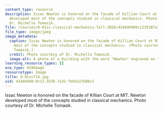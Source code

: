 ```yaml
---
content_type: resource
description: Issac Newton is honored on the facade of Killian Court at MIT. Newton
  developed most of the concepts studied in classical mechanics. Photo courtesy of
  Dr. Michelle Tomasik.
file: /courses/8-01sc-classical-mechanics-fall-2016/424dd4989c1235387a32fbb5a17b80c1_8-01scf16.jpg
file_type: image/jpeg
image_metadata:
  caption: Issac Newton is honored on the facade of Killian Court at MIT. Newton developed
    most of the concepts studied in classical mechanics. (Photo courtesy of Dr. Michelle
    Tomasik.)
  credit: Photo courtesy of Dr. Michelle Tomasik.
  image-alt: A photo of a building with the word "Newton" engraved on the side.
learning_resource_types: []
ocw_type: OCWImage
resourcetype: Image
title: 8-01scf16.jpg
uid: 424dd498-9c12-3538-7a32-fbb5a17b80c1
---
```

Issac Newton is honored on the facade of Killian Court at MIT. Newton developed most of the concepts studied in classical mechanics. Photo courtesy of Dr. Michelle Tomasik.


